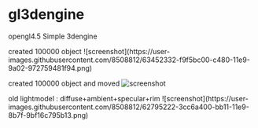 # gl3dengine

opengl4.5 Simple 3dengine

<instancing>
created 100000 object
![screenshot](https://user-images.githubusercontent.com/8508812/63452332-f9f5bc00-c480-11e9-9a02-972759481f94.png)

created 100000 object and moved
![screenshot](https://user-images.githubusercontent.com/8508812/63452130-82c02800-c480-11e9-9483-cb7bae3b1033.png)

<lighting>
old lightmodel : diffuse+ambient+specular+rim
![screenshot](https://user-images.githubusercontent.com/8508812/62795222-3cc6a400-bb11-11e9-8b7f-9bf16c795b13.png)
